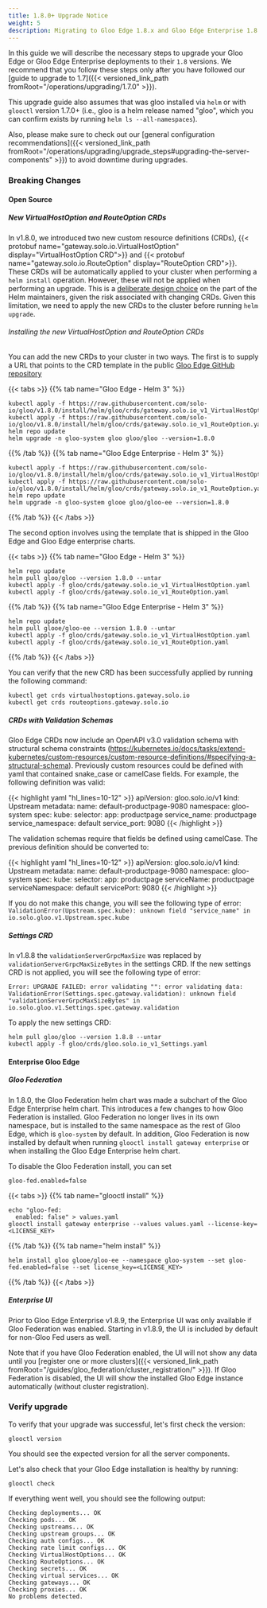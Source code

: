 ```yaml
---
title: 1.8.0+ Upgrade Notice
weight: 5
description: Migrating to Gloo Edge 1.8.x and Gloo Edge Enterprise 1.8.x
---
```


In this guide we will describe the necessary steps to upgrade your Gloo Edge or Gloo Edge Enterprise deployments to their `1.8`
versions. We recommend that you follow these steps only after you have followed our [guide to upgrade to 1.7]({{< versioned_link_path fromRoot="/operations/upgrading/1.7.0" >}}).

This upgrade guide also assumes that was gloo installed via `helm` or with `glooctl` version 1.7.0+
(i.e., gloo is a helm release named "gloo", which you can confirm exists by running `helm ls --all-namespaces`).

Also, please make sure to check out our [general configuration recommendations]({{< versioned_link_path fromRoot="/operations/upgrading/upgrade_steps#upgrading-the-server-components" >}}) to avoid downtime during upgrades.

### Breaking Changes

#### Open Source

##### New VirtualHostOption and RouteOption CRDs

In v1.8.0, we introduced two new custom resource definitions (CRDs), {{< protobuf name="gateway.solo.io.VirtualHostOption" display="VirtualHostOption CRD">}} and
{{< protobuf name="gateway.solo.io.RouteOption" display="RouteOption CRD">}}. These CRDs will be automatically applied to your cluster when performing a `helm install` operation.
However, these will not be applied when performing an upgrade. This is a [deliberate design choice](https://helm.sh/docs/topics/charts/#limitations-on-crds) on the part of the 
Helm maintainers, given the risk associated with changing CRDs. Given this limitation, we need to apply the new CRDs to the cluster before running
`helm upgrade`.

###### Installing the new VirtualHostOption and RouteOption CRDs
You can add the new CRDs to your cluster in two ways. The first is to supply a URL that points to the CRD template in the public
[Gloo Edge GitHub repository](https://github.com/solo-io/gloo)

{{< tabs >}}
{{% tab name="Gloo Edge - Helm 3" %}}
```shell script
kubectl apply -f https://raw.githubusercontent.com/solo-io/gloo/v1.8.0/install/helm/gloo/crds/gateway.solo.io_v1_VirtualHostOption.yaml
kubectl apply -f https://raw.githubusercontent.com/solo-io/gloo/v1.8.0/install/helm/gloo/crds/gateway.solo.io_v1_RouteOption.yaml
helm repo update
helm upgrade -n gloo-system gloo gloo/gloo --version=1.8.0
```
{{% /tab %}}
{{% tab name="Gloo Edge Enterprise - Helm 3" %}}
```shell script
kubectl apply -f https://raw.githubusercontent.com/solo-io/gloo/v1.8.0/install/helm/gloo/crds/gateway.solo.io_v1_VirtualHostOption.yaml
kubectl apply -f https://raw.githubusercontent.com/solo-io/gloo/v1.8.0/install/helm/gloo/crds/gateway.solo.io_v1_RouteOption.yaml
helm repo update
helm upgrade -n gloo-system glooe gloo/gloo-ee --version=1.8.0
```
{{% /tab %}}
{{< /tabs >}}

The second option involves using the template that is shipped in the Gloo Edge and Gloo Edge enterprise charts.

{{< tabs >}}
{{% tab name="Gloo Edge - Helm 3" %}}
```shell script
helm repo update
helm pull gloo/gloo --version 1.8.0 --untar
kubectl apply -f gloo/crds/gateway.solo.io_v1_VirtualHostOption.yaml
kubectl apply -f gloo/crds/gateway.solo.io_v1_RouteOption.yaml
```
{{% /tab %}}
{{% tab name="Gloo Edge Enterprise - Helm 3" %}}
```shell script
helm repo update
helm pull glooe/gloo-ee --version 1.8.0 --untar
kubectl apply -f gloo/crds/gateway.solo.io_v1_VirtualHostOption.yaml
kubectl apply -f gloo/crds/gateway.solo.io_v1_RouteOption.yaml
```
{{% /tab %}}
{{< /tabs >}}

You can verify that the new CRD has been successfully applied by running the following command:

```shell script
kubectl get crds virtualhostoptions.gateway.solo.io
kubectl get crds routeoptions.gateway.solo.io
```

##### CRDs with Validation Schemas
Gloo Edge CRDs now include an OpenAPI v3.0 validation schema with structural schema constraints (https://kubernetes.io/docs/tasks/extend-kubernetes/custom-resources/custom-resource-definitions/#specifying-a-structural-schema).
Previously custom resources could be defined with yaml that contained snake_case or camelCase fields. For example, the following definition was valid:

{{< highlight yaml "hl_lines=10-12" >}}
apiVersion: gloo.solo.io/v1
kind: Upstream
metadata:
  name: default-productpage-9080
  namespace: gloo-system
spec:
  kube:
    selector:
      app: productpage
    service_name: productpage
    service_namespace: default
    service_port: 9080
{{< /highlight >}}

The validation schemas require that fields be defined using camelCase. The previous definition should be converted to:

{{< highlight yaml "hl_lines=10-12" >}}
apiVersion: gloo.solo.io/v1
kind: Upstream
metadata:
  name: default-productpage-9080
  namespace: gloo-system
spec:
  kube:
    selector:
      app: productpage
    serviceName: productpage
    serviceNamespace: default
    servicePort: 9080
{{< /highlight >}}

If you do not make this change, you will see the following type of error:
`ValidationError(Upstream.spec.kube): unknown field "service_name" in io.solo.gloo.v1.Upstream.spec.kube`

##### Settings CRD

In v1.8.8 the `validationServerGrpcMaxSize` was replaced by `validationServerGrpcMaxSizeBytes` in the settings CRD.
If the new settings CRD is not applied, you will see the following type of error:

`Error: UPGRADE FAILED: error validating "": error validating data: ValidationError(Settings.spec.gateway.validation): unknown field "validationServerGrpcMaxSizeBytes" in io.solo.gloo.v1.Settings.spec.gateway.validation`

To apply the new settings CRD:
```
helm pull gloo/gloo --version 1.8.8 --untar
kubectl apply -f gloo/crds/gloo.solo.io_v1_Settings.yaml
```

#### Enterprise Gloo Edge

##### Gloo Federation

In 1.8.0, the Gloo Federation helm chart was made a subchart of the Gloo Edge Enterprise helm chart. This introduces
a few changes to how Gloo Federation is installed. Gloo Federation no longer lives in its own namespace, but is installed
to the same namespace as the rest of Gloo Edge, which is `gloo-system` by default. 
In addition, Gloo Federation is now installed by default when running `glooctl install gateway enterprise`
or when installing the Gloo Edge Enterprise helm chart. 

To disable the Gloo Federation install, you can set
```shell script
gloo-fed.enabled=false
```

{{< tabs >}}
{{% tab name="glooctl install" %}}
```shell script
echo "gloo-fed:
  enabled: false" > values.yaml
glooctl install gateway enterprise --values values.yaml --license-key=<LICENSE_KEY>
```
{{% /tab %}}
{{% tab name="helm install" %}}
```shell script
helm install gloo glooe/gloo-ee --namespace gloo-system --set gloo-fed.enabled=false --set license_key=<LICENSE_KEY>
```
{{% /tab %}}
{{< /tabs >}}

##### Enterprise UI

Prior to Gloo Edge Enterprise v1.8.9, the Enterprise UI was only available if Gloo Federation was enabled.
Starting in v1.8.9, the UI is included by default for non-Gloo Fed users as well.

Note that if you have Gloo Federation enabled, the UI will not show any data until you [register one or more clusters]({{< versioned_link_path fromRoot="/guides/gloo_federation/cluster_registration/" >}}). If Gloo Federation is disabled, the UI will show the installed Gloo Edge instance automatically (without cluster registration).

### Verify upgrade
To verify that your upgrade was successful, let's first check the version:

```shell script
glooctl version
```

You should see the expected version for all the server components.

Let's also check that your Gloo Edge installation is healthy by running:

```shell script
glooctl check
```

If everything went well, you should see the following output:

```shell script
Checking deployments... OK
Checking pods... OK
Checking upstreams... OK
Checking upstream groups... OK
Checking auth configs... OK
Checking rate limit configs... OK
Checking VirtualHostOptions... OK
Checking RouteOptions... OK
Checking secrets... OK
Checking virtual services... OK
Checking gateways... OK
Checking proxies... OK
No problems detected.
```
